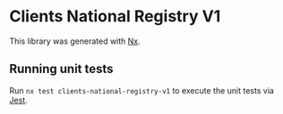 # Clients National Registry V1

This library was generated with [Nx](https://nx.dev).

## Running unit tests

Run `nx test clients-national-registry-v1` to execute the unit tests via [Jest](https://jestjs.io).
